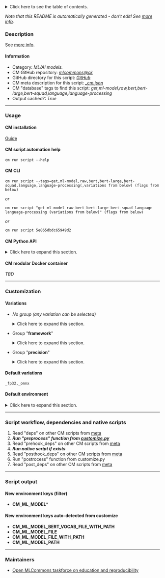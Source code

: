 <details>
<summary>Click here to see the table of contents.</summary>

* [Description](#description)
* [Information](#information)
* [Usage](#usage)
  * [ CM installation](#cm-installation)
  * [ CM script automation help](#cm-script-automation-help)
  * [ CM CLI](#cm-cli)
  * [ CM Python API](#cm-python-api)
  * [ CM modular Docker container](#cm-modular-docker-container)
* [Customization](#customization)
  * [ Variations](#variations)
  * [ Default environment](#default-environment)
* [Script workflow, dependencies and native scripts](#script-workflow-dependencies-and-native-scripts)
* [Script output](#script-output)
* [New environment keys (filter)](#new-environment-keys-(filter))
* [New environment keys auto-detected from customize](#new-environment-keys-auto-detected-from-customize)
* [Maintainers](#maintainers)

</details>

*Note that this README is automatically generated - don't edit! See [more info](README-extra.md).*

### Description


See [more info](README-extra.md).

#### Information

* Category: *ML/AI models.*
* CM GitHub repository: *[mlcommons@ck](https://github.com/mlcommons/ck/tree/master/cm-mlops)*
* GitHub directory for this script: *[GitHub](https://github.com/mlcommons/ck/tree/master/cm-mlops/script/get-ml-model-bert-large-squad)*
* CM meta description for this script: *[_cm.json](_cm.json)*
* CM "database" tags to find this script: *get,ml-model,raw,bert,bert-large,bert-squad,language,language-processing*
* Output cached?: *True*
___
### Usage

#### CM installation
[Guide](https://github.com/mlcommons/ck/blob/master/docs/installation.md)

#### CM script automation help
```cm run script --help```

#### CM CLI
`cm run script --tags=get,ml-model,raw,bert,bert-large,bert-squad,language,language-processing(,variations from below) (flags from below)`

*or*

`cm run script "get ml-model raw bert bert-large bert-squad language language-processing (variations from below)" (flags from below)`

*or*

`cm run script 5e865dbdc65949d2`

#### CM Python API

<details>
<summary>Click here to expand this section.</summary>

```python

import cmind

r = cmind.access({'action':'run'
                  'automation':'script',
                  'tags':'get,ml-model,raw,bert,bert-large,bert-squad,language,language-processing'
                  'out':'con',
                  ...
                  (other input keys for this script)
                  ...
                 })

if r['return']>0:
    print (r['error'])

```

</details>

#### CM modular Docker container
*TBD*
___
### Customization


#### Variations

  * *No group (any variation can be selected)*
    <details>
    <summary>Click here to expand this section.</summary>

    * `_deepsparse,int8`
      - Environment variables:
        - *CM_ML_MODEL_F1*: `90.21282641816266`
        - *CM_ML_MODEL_FILE*: `oBERT-Large_95sparse_block4_qat.onnx`
        - *CM_UNTAR*: `yes`
        - *CM_PACKAGE_URL*: `https://github.com/mlcommons/inference_results_v2.1/raw/master/open/NeuralMagic/code/bert/deepsparse/models/oBERT-Large_95sparse_block4_qat.onnx.tar.xz`
        - *CM_VOCAB_FILE_URL*: `https://zenodo.org/record/3733868/files/vocab.txt`
      - Workflow:
    * `_onnx,fp32`
      - Environment variables:
        - *CM_ML_MODEL_F1*: `90.874`
        - *CM_PACKAGE_URL*: `https://zenodo.org/record/3733910/files/model.onnx`
      - Workflow:
    * `_onnx,int8`
      - Environment variables:
        - *CM_ML_MODEL_F1*: `90.067`
        - *CM_PACKAGE_URL*: `https://zenodo.org/record/3750364/files/bert_large_v1_1_fake_quant.onnx`
      - Workflow:
    * `_onnxruntime`
      - Workflow:
    * `_pytorch,fp32`
      - Environment variables:
        - *CM_ML_MODEL_F1*: `90.874`
        - *CM_PACKAGE_URL*: `https://zenodo.org/record/3733896/files/model.pytorch`
      - Workflow:
    * `_pytorch,int8`
      - Environment variables:
        - *CM_ML_MODEL_F1*: `90.633`
        - *CM_PACKAGE_URL*: `https://zenodo.org/record/4792496/files/pytorch_model.bin`
      - Workflow:
    * `_tensorflow`
      - Workflow:

    </details>


  * Group "**framework**"
    <details>
    <summary>Click here to expand this section.</summary>

    * `_deepsparse`
      - Environment variables:
        - *CM_ML_MODEL_FRAMEWORK*: `deepsparse`
        - *CM_ML_MODEL_INPUT_IDS_NAME*: `input_ids`
        - *CM_ML_MODEL_INPUT_MASK_NAME*: `input_mask`
        - *CM_ML_MODEL_INPUT_SEGMENTS_NAME*: `segment_ids`
        - *CM_ML_MODEL_OUTPUT_END_LOGITS_NAME*: `output_end_logits`
        - *CM_ML_MODEL_OUTPUT_START_LOGITS_NAME*: `output_start_logits`
      - Workflow:
    * **`_onnx`** (default)
      - Environment variables:
        - *CM_ML_MODEL_FRAMEWORK*: `onnx`
        - *CM_ML_MODEL_INPUT_IDS_NAME*: `input_ids`
        - *CM_ML_MODEL_INPUT_MASK_NAME*: `input_mask`
        - *CM_ML_MODEL_INPUT_SEGMENTS_NAME*: `segment_ids`
        - *CM_ML_MODEL_OUTPUT_END_LOGITS_NAME*: `output_end_logits`
        - *CM_ML_MODEL_OUTPUT_START_LOGITS_NAME*: `output_start_logits`
      - Workflow:
    * `_pytorch`
      - Environment variables:
        - *CM_ML_MODEL_FRAMEWORK*: `pytorch`
        - *CM_ML_MODEL_INPUT_IDS_NAME*: `input_ids`
        - *CM_ML_MODEL_INPUT_MASK_NAME*: `input_mask`
        - *CM_ML_MODEL_INPUT_SEGMENTS_NAME*: `segment_ids`
        - *CM_ML_MODEL_OUTPUT_END_LOGITS_NAME*: `output_end_logits`
        - *CM_ML_MODEL_OUTPUT_START_LOGITS_NAME*: `output_start_logits`
      - Workflow:
    * `_tf`
      - Environment variables:
        - *CM_ML_MODEL_F1*: `90.874`
        - *CM_ML_MODEL_FRAMEWORK*: `tf`
        - *CM_ML_MODEL_INPUT_IDS_NAME*: `input_ids`
        - *CM_ML_MODEL_INPUT_MASK_NAME*: `input_mask`
        - *CM_ML_MODEL_INPUT_SEGMENTS_NAME*: `segment_ids`
        - *CM_ML_MODEL_OUTPUT_END_LOGITS_NAME*: `output_end_logits`
        - *CM_ML_MODEL_OUTPUT_START_LOGITS_NAME*: `output_start_logits`
        - *CM_VOCAB_FILE_URL*: `https://zenodo.org/record/3733868/files/vocab.txt`
        - *CM_PACKAGE_URL*: `https://zenodo.org/record/3939747/files/model.pb`
      - Workflow:

    </details>


  * Group "**precision**"
    <details>
    <summary>Click here to expand this section.</summary>

    * **`_fp32`** (default)
      - Environment variables:
        - *CM_ML_MODEL_PRECISION*: `fp32`
      - Workflow:
    * `_int8`
      - Environment variables:
        - *CM_ML_MODEL_PRECISION*: `int8`
        - *CM_ML_MODEL_QUANTIZED*: `yes`
        - *CM_PACKAGE_URL*: `https://zenodo.org/record/3750364/files/bert_large_v1_1_fake_quant.onnx`
      - Workflow:

    </details>


#### Default variations

`_fp32,_onnx`
#### Default environment

<details>
<summary>Click here to expand this section.</summary>

These keys can be updated via --env.KEY=VALUE or "env" dictionary in @input.json or using script flags.


</details>

___
### Script workflow, dependencies and native scripts

  1. Read "deps" on other CM scripts from [meta](https://github.com/mlcommons/ck/tree/master/cm-mlops/script/get-ml-model-bert-large-squad/_cm.json)
  1. ***Run "preprocess" function from [customize.py](https://github.com/mlcommons/ck/tree/master/cm-mlops/script/get-ml-model-bert-large-squad/customize.py)***
  1. Read "prehook_deps" on other CM scripts from [meta](https://github.com/mlcommons/ck/tree/master/cm-mlops/script/get-ml-model-bert-large-squad/_cm.json)
  1. ***Run native script if exists***
  1. Read "posthook_deps" on other CM scripts from [meta](https://github.com/mlcommons/ck/tree/master/cm-mlops/script/get-ml-model-bert-large-squad/_cm.json)
  1. Run "postrocess" function from customize.py
  1. Read "post_deps" on other CM scripts from [meta](https://github.com/mlcommons/ck/tree/master/cm-mlops/script/get-ml-model-bert-large-squad/_cm.json)
___
### Script output
#### New environment keys (filter)

* **CM_ML_MODEL***
#### New environment keys auto-detected from customize

* **CM_ML_MODEL_BERT_VOCAB_FILE_WITH_PATH**
* **CM_ML_MODEL_FILE**
* **CM_ML_MODEL_FILE_WITH_PATH**
* **CM_ML_MODEL_PATH**
___
### Maintainers

* [Open MLCommons taskforce on education and reproducibility](https://github.com/mlcommons/ck/blob/master/docs/mlperf-education-workgroup.md)